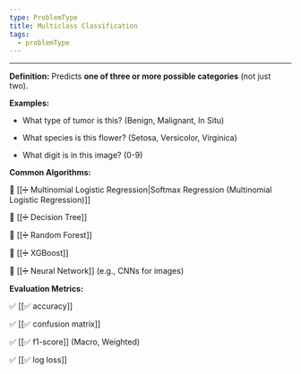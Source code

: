 ```yaml
---
type: ProblemType
title: Multiclass Classification
tags:
  - problemType
---
```


---

**Definition:** Predicts **one of three or more possible categories** (not just two).

**Examples:**

- What type of tumor is this? (Benign, Malignant, In Situ)

- What species is this flower? (Setosa, Versicolor, Virginica)

- What digit is in this image? (0-9)

**Common Algorithms:**

🔹 [[➗ Multinomial Logistic Regression|Softmax Regression (Multinomial Logistic Regression)]]

🔹 [[➗ Decision Tree]]

🔹 [[➗ Random Forest]]

🔹 [[➗ XGBoost]]

🔹 [[➗ Neural Network]] (e.g., CNNs for images)

**Evaluation Metrics:**

✅ [[✅ accuracy]]

✅ [[✅ confusion matrix]]

✅ [[✅ f1-score]] (Macro, Weighted)

✅ [[✅ log loss]]

